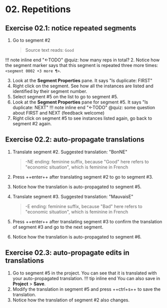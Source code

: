 # 02. Repetitions

## Exercise 02.1: notice repeated segments

1. Go to segment #2
    
    > Source text reads: `Good`

!!! note inline end "←TODO"
    @quiz: how many reps in total? 
2. Notice how the segment marker says that this segment is repeated three more times: `<segment 0002 +3 more ¶>`. 

    
3. Look at the **Segment Properties** pane. It says "Is duplicate: FIRST"
4. Right click on the segment. See how all the instances are listed and identified by their segment number. 
5. Select segment #5 on the list to go to segment #5.
6. Look at the **Segment Properties** pane for segment #5. It says "Is duplicate: NEXT"
!!! note inline end "←TODO"
    @quiz: some question about FIRST and NEXT (feedback welcome)
7. Right click on segment #5 to see instances listed again, go back to segment #2 again.

## Exercise 02.2: auto-propagate translations

1. Translate segment #2. Suggested translation: "BonNE" 
    
    > -NE ending: feminine suffix, because "Good" here refers to "economic situation", which is feminine in French

2. Press ++enter++ after translating segment #2 to go to segment #3.
3. Notice how the translation is auto-propagated to segment #5.
4. Translate segment #3. Suggested translation: "MauvaisE"
    
    > -E ending: feminine suffix, because "Bad" here refers to "economic situation", which is feminine in French

5. Press ++enter++ after translating segment #3 to confirm the translation of segment #3 and go to the next segment.
6. Notice how the translation is auto-propagated to segment #6.

## Exercise 02.3: auto-propagate edits in translations

1. Go to segment #5 in the project. You can see that it is translated with your auto-propagated translation.
!!! tip inline end
    You can also save in **Project** > **Save**.
2. Modify the translation in segment #5 and press ++ctrl+s++ to save the translation. 
3. Notice how the translation of segment #2 also changes. 

<!-- add link in the guide to the shortcuts page when we mention a shortcut -->